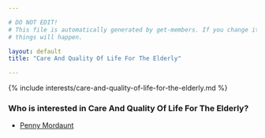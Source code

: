 ```yaml
---

# DO NOT EDIT!
# This file is automatically generated by get-members. If you change it, bad
# things will happen.

layout: default
title: "Care And Quality Of Life For The Elderly"

---
```


{% include interests/care-and-quality-of-life-for-the-elderly.md %}

### Who is interested in Care And Quality Of Life For The Elderly?


* [Penny Mordaunt](members/penny-mordaunt.html)

